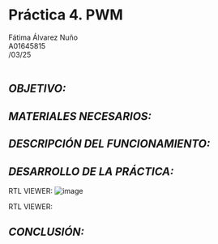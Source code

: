 # Práctica 4. PWM
Fátima Álvarez Nuño <br/>
A01645815 <br/>
/03/25 <br/>
<br/>

## *OBJETIVO:* <br/>

## *MATERIALES NECESARIOS:* <br/>

## *DESCRIPCIÓN DEL FUNCIONAMIENTO:* <br/>

## *DESARROLLO DE LA PRÁCTICA:* <br/>
RTL VIEWER: 
![image](https://github.com/user-attachments/assets/264d50d7-06df-413f-9cec-284e45f5ab1e)
<br/>

RTL VIEWER:

## *CONCLUSIÓN:* <br/>

